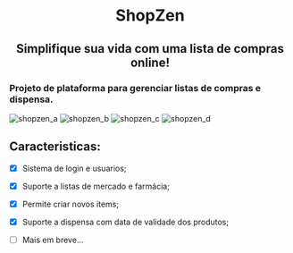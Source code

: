 <h1 align="center">ShopZen </h1>
<h2 align="center"> Simplifique sua vida com uma lista de compras online! </h2>

<h3> Projeto de plataforma para gerenciar listas de compras e dispensa.  </h2>

![shopzen_a](https://github.com/plotzZzky/ShopZen/assets/12895974/d0bc05d6-f9c4-47a5-b8c0-73b701258054)
![shopzen_b](https://github.com/plotzZzky/ShopZen/assets/12895974/bca3a988-242a-449f-a290-2df8d624c5d7)
![shopzen_c](https://github.com/plotzZzky/ShopZen/assets/12895974/909b82c5-ab0a-444d-b420-6778ecaeb6c4)
![shopzen_d](https://github.com/plotzZzky/ShopZen/assets/12895974/8ea51d92-c873-4d38-8ba6-cf901ef1103f)


## Caracteristicas:
- [x] Sistema de login e usuarios;
- [x] Suporte a listas de mercado e farmácia;
- [x] Permite criar novos items;
- [x] Suporte a dispensa com data de validade dos produtos;
- [ ] Mais em breve... 


